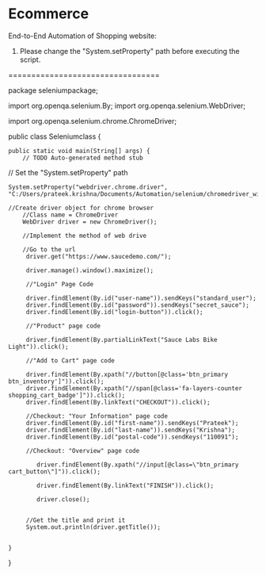 # Ecommerce
End-to-End Automation of Shopping website:

1. Please change the "System.setProperty" path before executing the script.



=================================



package seleniumpackage;

import org.openqa.selenium.By;
import org.openqa.selenium.WebDriver;

import org.openqa.selenium.chrome.ChromeDriver;

public class Seleniumclass {

	public static void main(String[] args) {
		// TODO Auto-generated method stub
			
// Set the "System.setProperty" path

	System.setProperty("webdriver.chrome.driver", "C:/Users/prateek.krishna/Documents/Automation/selenium/chromedriver_win32/chromedriver.exe");	
		
	//Create driver object for chrome browser
		//Class name = ChromeDriver
		WebDriver driver = new ChromeDriver();
		 
		//Implement the method of web drive
		 
		//Go to the url
		 driver.get("https://www.saucedemo.com/");
		 
		 driver.manage().window().maximize();
		 
		 //"Login" Page Code
		 
		 driver.findElement(By.id("user-name")).sendKeys("standard_user");
		 driver.findElement(By.id("password")).sendKeys("secret_sauce");
		 driver.findElement(By.id("login-button")).click();
		 
		 //"Product" page code
		 
		 driver.findElement(By.partialLinkText("Sauce Labs Bike Light")).click();
		 
		 //"Add to Cart" page code
		 
		 driver.findElement(By.xpath("//button[@class='btn_primary btn_inventory']")).click();
		 driver.findElement(By.xpath("//span[@class='fa-layers-counter shopping_cart_badge']")).click();
		 driver.findElement(By.linkText("CHECKOUT")).click();
		 
		 //Checkout: "Your Information" page code 
		 driver.findElement(By.id("first-name")).sendKeys("Prateek");
		 driver.findElement(By.id("last-name")).sendKeys("Krishna");
		 driver.findElement(By.id("postal-code")).sendKeys("110091");
		 
		 //Checkout: "Overview" page code
		 	
		 	driver.findElement(By.xpath("//input[@class=\"btn_primary cart_button\"]")).click();
		 	
		 	driver.findElement(By.linkText("FINISH")).click();
		 	
		 	driver.close();
		 	
		 	
		 //Get the title and print it
		 System.out.println(driver.getTitle());
		 

	}

}
